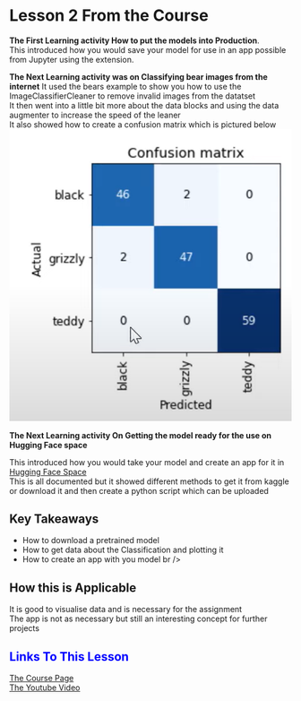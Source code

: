 # Lesson 2 From the Course
**The First Learning activity How to put the models into Production**. <br />
This introduced how you would save your model for use in an app possible from Jupyter using the extension. <br />

**The Next Learning activity was on Classifying bear images from the internet**
It used the bears example to show you how to use the ImageClassifierCleaner to remove invalid images from the datatset<br />
It then went into a little bit more about the data blocks and using the data augmenter to increase the speed of the leaner <br />
It also showed how to create a confusion matrix which is pictured below <br />
![](images/confusion.png)

**The Next Learning activity On Getting the model ready for the use on Hugging Face space**

This introduced how you would take your model and create an app for it in [Hugging Face Space](https://huggingface.co/spaces) <br />
This is all documented but it showed different methods to get it from kaggle or download it and then create a python script which can be uploaded <br />

## Key Takeaways 
- How to download a pretrained model <br />
- How to get data about the Classification and plotting it <br />
- How to create an app with you model br />

## How this is Applicable 
It is good to visualise data and is necessary for the assignment <br />
The app is not as necessary but still an interesting concept for further projects<br />
## <span style="color:blue">Links To This Lesson</span>
[The Course Page](https://course.fast.ai/Lessons/lesson2.html)<br />
[The Youtube Video](https://www.youtube.com/watch?v=F4tvM4Vb3A0&t=18s&ab_channel=JeremyHoward)
